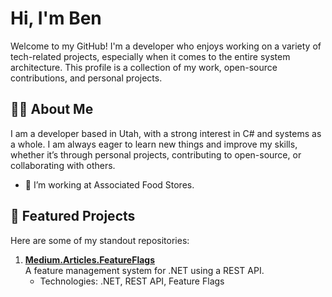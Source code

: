 # Hi, I'm Ben 

Welcome to my GitHub! I'm a developer who enjoys working on a variety of tech-related projects, especially when it comes to the entire system architecture. This profile is a collection of my work, open-source contributions, and personal projects.

## 👨‍💻 About Me
I am a developer based in Utah, with a strong interest in C# and systems as a whole. I am always eager to learn new things and improve my skills, whether it’s through personal projects, contributing to open-source, or collaborating with others.

- 💼 I’m working at Associated Food Stores.

## 🌟 Featured Projects

Here are some of my standout repositories:

1. [**Medium.Articles.FeatureFlags**](https://github.com/BenBurge/Medium.Articles.FeatureFlags)  
   A feature management system for .NET using a REST API.  
   - Technologies: .NET, REST API, Feature Flags
